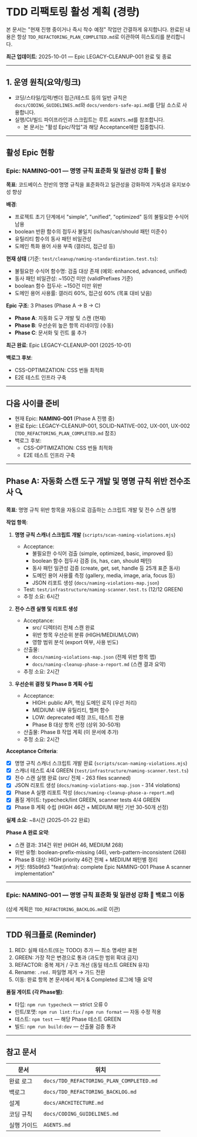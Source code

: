 # TDD 리팩토링 활성 계획 (경량)

본 문서는 "현재 진행 중이거나 즉시 착수 예정" 작업만 간결하게 유지합니다. 완료된
내용은 항상 `TDD_REFACTORING_PLAN_COMPLETED.md`로 이관하여 히스토리를
분리합니다.

**최근 업데이트**: 2025-10-01 — Epic LEGACY-CLEANUP-001 완료 및 종료

---

## 1. 운영 원칙(요약/링크)

- 코딩/스타일/입력/벤더 접근/테스트 등의 일반 규칙은
  `docs/CODING_GUIDELINES.md`와 `docs/vendors-safe-api.md`를 단일 소스로
  사용합니다.
- 실행/CI/빌드 파이프라인과 스크립트는 루트 `AGENTS.md`를 참조합니다.
  - 본 문서는 "활성 Epic/작업"과 해당 Acceptance에만 집중합니다.

---

## 활성 Epic 현황

### Epic: NAMING-001 — 명명 규칙 표준화 및 일관성 강화 📝 **활성**

**목표**: 코드베이스 전반의 명명 규칙을 표준화하고 일관성을 강화하여 가독성과
유지보수성 향상

**배경**:

- 프로젝트 초기 단계에서 "simple", "unified", "optimized" 등의 불필요한 수식어
  남용
- boolean 반환 함수의 접두사 불일치 (is/has/can/should 패턴 미준수)
- 유틸리티 함수의 동사 패턴 비일관성
- 도메인 특화 용어 사용 부족 (갤러리, 접근성 등)

**현재 상태** (기준: `test/cleanup/naming-standardization.test.ts`):

- 불필요한 수식어 함수명: 검출 대상 존재 (예외: enhanced, advanced, unified)
- 동사 패턴 비일관성: ~150건 미만 (validPrefixes 기준)
- boolean 함수 접두사: ~150건 미만 위반
- 도메인 용어 사용률: 갤러리 60%, 접근성 60% (목표 대비 낮음)

**Epic 구조**: 3 Phases (Phase A → B → C)

- **Phase A**: 자동화 도구 개발 및 스캔 (현재)
- **Phase B**: 우선순위 높은 항목 리네이밍 (수동)
- **Phase C**: 문서화 및 린트 룰 추가

**최근 완료**: Epic LEGACY-CLEANUP-001 (2025-10-01)

**백로그 후보**:

- CSS-OPTIMIZATION: CSS 번들 최적화
- E2E 테스트 인프라 구축

---

## 다음 사이클 준비

- 현재 Epic: **NAMING-001** (Phase A 진행 중)
- 완료 Epic: LEGACY-CLEANUP-001, SOLID-NATIVE-002, UX-001, UX-002
  (`TDD_REFACTORING_PLAN_COMPLETED.md` 참조)
- 백로그 후보:
  - CSS-OPTIMIZATION: CSS 번들 최적화
  - E2E 테스트 인프라 구축

---

## Phase A: 자동화 스캔 도구 개발 및 명명 규칙 위반 전수조사 🔍

**목표**: 명명 규칙 위반 항목을 자동으로 검출하는 스크립트 개발 및 전수 스캔
실행

**작업 항목**:

1. **명명 규칙 스캐너 스크립트 개발** (`scripts/scan-naming-violations.mjs`)
   - Acceptance:
     - 불필요한 수식어 검출 (simple, optimized, basic, improved 등)
     - boolean 함수 접두사 검증 (is, has, can, should 패턴)
     - 동사 패턴 일관성 검증 (create, get, set, handle 등 25개 표준 동사)
     - 도메인 용어 사용률 측정 (gallery, media, image, aria, focus 등)
     - JSON 리포트 생성 (`docs/naming-violations-map.json`)
   - Test: `test/infrastructure/naming-scanner.test.ts` (12/12 GREEN)
   - 추정 소요: 6시간

2. **전수 스캔 실행 및 리포트 생성**
   - Acceptance:
     - src/ 디렉터리 전체 스캔 완료
     - 위반 항목 우선순위 분류 (HIGH/MEDIUM/LOW)
     - 영향 범위 분석 (export 여부, 사용 빈도)
   - 산출물:
     - `docs/naming-violations-map.json` (전체 위반 항목 맵)
     - `docs/naming-cleanup-phase-a-report.md` (스캔 결과 요약)
   - 추정 소요: 2시간

3. **우선순위 결정 및 Phase B 계획 수립**
   - Acceptance:
     - HIGH: public API, 핵심 도메인 로직 (우선 처리)
     - MEDIUM: 내부 유틸리티, 헬퍼 함수
     - LOW: deprecated 예정 코드, 테스트 전용
     - Phase B 대상 항목 선정 (상위 30-50개)
   - 산출물: Phase B 작업 계획 (이 문서에 추가)
   - 추정 소요: 2시간

**Acceptance Criteria**:

- [x] 명명 규칙 스캐너 스크립트 개발 완료 (`scripts/scan-naming-violations.mjs`)
- [x] 스캐너 테스트 4/4 GREEN (`test/infrastructure/naming-scanner.test.ts`)
- [x] 전수 스캔 실행 완료 (src/ 전체 - 263 files scanned)
- [x] JSON 리포트 생성 (`docs/naming-violations-map.json` - 314 violations)
- [x] Phase A 실행 리포트 작성 (`docs/naming-cleanup-phase-a-report.md`)
- [x] 품질 게이트: typecheck/lint GREEN, scanner tests 4/4 GREEN
- [x] Phase B 계획 수립 (HIGH 46건 + MEDIUM 패턴 기반 30-50개 선정)

**실제 소요**: ~8시간 (2025-01-22 완료)

**Phase A 완료 요약**:

- 스캔 결과: 314건 위반 (HIGH 46, MEDIUM 268)
- 위반 유형: boolean-prefix-missing (46), verb-pattern-inconsistent (268)
- Phase B 대상: HIGH priority 46건 전체 + MEDIUM 패턴별 정리
- 커밋: f85b9fd3 "feat(infra): complete Epic NAMING-001 Phase A scanner
  implementation"

---

### Epic: NAMING-001 — 명명 규칙 표준화 및 일관성 강화 📝 **백로그 이동**

(상세 계획은 `TDD_REFACTORING_BACKLOG.md`로 이관)

---

## TDD 워크플로 (Reminder)

1. RED: 실패 테스트(또는 TODO) 추가 — 최소 명세만 표현
2. GREEN: 가장 작은 변경으로 통과 (과도한 범위 확대 금지)
3. REFACTOR: 중복 제거 / 구조 개선 (동일 테스트 GREEN 유지)
4. Rename: `.red.` 파일명 제거 → 가드 전환
5. 이동: 완료 항목 본 문서에서 제거 & Completed 로그에 1줄 요약

**품질 게이트 (각 Phase별)**:

- 타입: `npm run typecheck` — strict 오류 0
- 린트/포맷: `npm run lint:fix` / `npm run format` — 자동 수정 적용
- 테스트: `npm test` — 해당 Phase 테스트 GREEN
- 빌드: `npm run build:dev` — 산출물 검증 통과

---

## 참고 문서

| 문서        | 위치                                     |
| ----------- | ---------------------------------------- |
| 완료 로그   | `docs/TDD_REFACTORING_PLAN_COMPLETED.md` |
| 백로그      | `docs/TDD_REFACTORING_BACKLOG.md`        |
| 설계        | `docs/ARCHITECTURE.md`                   |
| 코딩 규칙   | `docs/CODING_GUIDELINES.md`              |
| 실행 가이드 | `AGENTS.md`                              |
